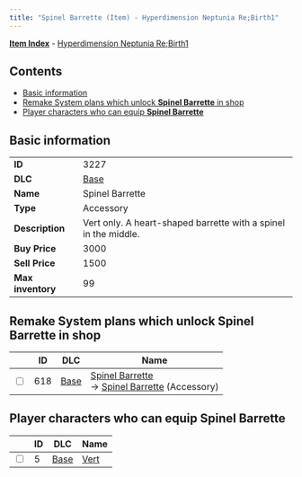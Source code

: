 ```yaml
---
title: "Spinel Barrette (Item) - Hyperdimension Neptunia Re;Birth1"
---
```


[**Item Index**](/neptunia/rb1/item/index.html) - [Hyperdimension Neptunia Re;Birth1](/neptunia/rb1)

## Contents

- [Basic information](#basic-information)
- [Remake System plans which unlock **Spinel Barrette** in shop](#remake-system-plans-which-unlock-spinel-barrette-in-shop)
- [Player characters who can equip **Spinel Barrette**](#player-characters-who-can-equip-spinel-barrette)

## Basic information

|   |   |
| -- | -- |
| **ID** | 3227 |
| **DLC** | [Base](/neptunia/rb1/dlc/1-base.html) |
| **Name** | Spinel Barrette |
| **Type** | Accessory |
| **Description** | Vert only. A heart-shaped barrette with a spinel in the middle. |
| **Buy Price** | 3000 |
| **Sell Price** | 1500 |
| **Max inventory** | 99 |

## Remake System plans which unlock **Spinel Barrette** in shop

|    | ID | DLC | Name |
| -- | -- | --- | ---- |
| <input type="checkbox" id="rb1-remake-1-618" class="trackbox" /> | 618 | [Base](/neptunia/rb1/dlc/1-base.html) | [Spinel Barrette](/neptunia/rb1/remake/1-618-spinel-barrette.html)<br />→ [Spinel Barrette](/neptunia/rb1/item/1-3227-spinel-barrette.html) (Accessory) |

## Player characters who can equip **Spinel Barrette**

|    | ID | DLC | Name |
| -- | -- | --- | ---- |
| <input type="checkbox" id="rb1-player-1-5" class="trackbox" /> | 5 | [Base](/neptunia/rb1/dlc/1-base.html) | [Vert](/neptunia/rb1/player/1-5-vert.html) |